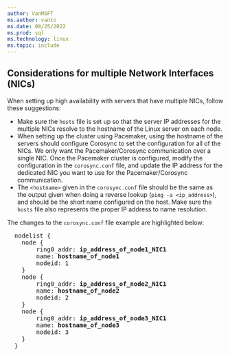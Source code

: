 ```yaml
---
author: VanMSFT
ms.author: vanto
ms.date: 08/25/2022
ms.prod: sql
ms.technology: linux
ms.topic: include
---
```

## Considerations for multiple Network Interfaces (NICs)

When setting up high availability with servers that have multiple NICs, follow these suggestions:

- Make sure the `hosts` file is set up so that the server IP addresses for the multiple NICs resolve to the hostname of the Linux server on each node.
- When setting up the cluster using Pacemaker, using the hostname of the servers should configure Corosync to set the configuration for all of the NICs. We only want the Pacemaker/Corosync communication over a single NIC. Once the Pacemaker cluster is configured, modify the configuration in the `corosync.conf` file, and update the IP address for the dedicated NIC you want to use for the Pacemaker/Corosync communication.
- The `<hostname>` given in the `corosync.conf` file should be the same as the output given when doing a reverse lookup (`ping -a <ip_address>`), and should be the short name configured on the host. Make sure the `hosts` file also represents the proper IP address to name resolution.

The changes to the `corosync.conf` file example are highlighted below:

  <pre>
  nodelist {
    node {
        ring0_addr: <b>ip_address_of_node1_NIC1</b>
        name: <b>hostname_of_node1</b>
        nodeid: 1
    }
    node {
        ring0_addr: <b>ip_address_of_node2_NIC1</b>
        name: <b>hostname_of_node2</b>
        nodeid: 2
    }
    node {
        ring0_addr: <b>ip_address_of_node3_NIC1</b>
        name: <b>hostname_of_node3</b>
        nodeid: 3
    }
  }
  </pre>